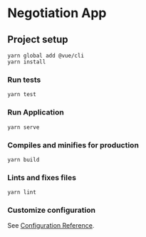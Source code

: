 # Negotiation App

## Project setup
```
yarn global add @vue/cli
yarn install
```
### Run tests
```
yarn test
```

### Run Application
```
yarn serve
```

### Compiles and minifies for production
```
yarn build
```

### Lints and fixes files
```
yarn lint
```

### Customize configuration
See [Configuration Reference](https://cli.vuejs.org/config/).
